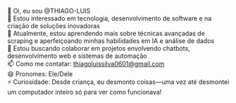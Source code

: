 👋 Oi, eu sou @THIAGO-LUIS  
👀 Estou interessado em tecnologia, desenvolvimento de software e na criação de soluções inovadoras  
🌱 Atualmente, estou aprendendo mais sobre técnicas avançadas de scraping e aperfeiçoando minhas habilidades em IA e análise de dados  
💞️ Estou buscando colaborar em projetos envolvendo chatbots, desenvolvimento web e sistemas de automação  
📫 Como me contatar: thiagoluissilva0601@gmail.com  
😄 Pronomes: Ele/Dele  
⚡ Curiosidade: Desde criança, eu desmonto coisas—uma vez até desmontei um computador inteiro só para ver como funcionava!
